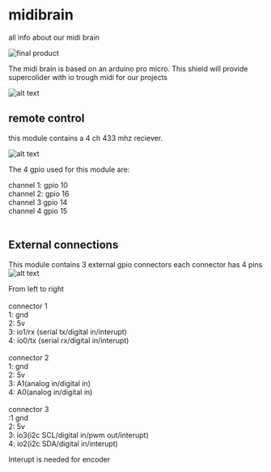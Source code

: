 # midibrain
all info about our midi brain

![final product](https://github.com/buymecookies/midibrain/assets/75701354/ffa3f018-6e46-451a-be11-b2918a3ee354)

The midi brain is based on an arduino pro micro. 
This shield will provide supercolider with io trough midi for our projects 


![alt text](https://www.bitsandparts.nl/partpics/0001FUNDUINOMINILEONARDO%5E3_hi.jpg)

## remote control

this module contains a 4 ch 433 mhz reciever. 

![alt text](https://hobbycomponents.com/2346-large_default/4-channel-433mhz-wireless-receiver-with-remote-fob.jpg)

The 4 gpio used for this module are: <br>

channel 1: gpio 10 <br>
channel 2: gpio 16 <br>
channel 3 gpio 14 <br>
channel 4 gpio 15 <br>
<br>


## External connections 
This module contains 3 external gpio connectors each connector has 4 pins <br>
![alt text](https://ae01.alicdn.com/kf/S81bbad23b49a4bfc8301678cb47c2a1dB/5-Paar-15edg-Kf2edg-3-5Mm-3-81Mm-3-96Mm-5-08Mm-Pcb-Schroef-Klemmenblok-2.jpg_80x80.jpg_.webp)<br>


From left to right<br>
<br>
connector 1 <br>
1: gnd <br>
2: 5v <br>
3: io1/rx (serial tx/digital in/interupt) <br>
4: io0/tx (serial rx/digital in/interupt) <br>
<br>
connector 2 <br>
1: gnd <br>
2: 5v <br>
3: A1(analog in/digital in) <br>
4: A0(analog in/digital in) <br>
<br>
connector 3 <br>
:1 gnd <br>
2: 5v <br>
3: io3(i2c SCL/digital in/pwm out/interupt)<br>
4: io2(i2c SDA/digital in/interupt)<br>

Interupt is needed for encoder
